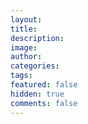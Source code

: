 ```yaml
---
layout: 
title: 
description: 
image: 
author: 
categories: 
tags: 
featured: false
hidden: true
comments: false
---
```

